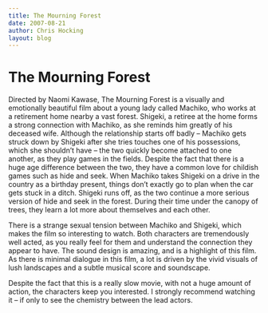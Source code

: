 ```yaml
---
title: The Mourning Forest
date: 2007-08-21
author: Chris Hocking
layout: blog
---
```

# The Mourning Forest

Directed by Naomi Kawase, The Mourning Forest is a visually and emotionally beautiful film about a young lady called Machiko, who works at a retirement home nearby a vast forest. Shigeki, a retiree at the home forms a strong connection with Machiko, as she reminds him greatly of his deceased wife. Although the relationship starts off badly – Machiko gets struck down by Shigeki after she tries touches one of his possessions, which she shouldn’t have – the two quickly become attached to one another, as they play games in the fields. Despite the fact that there is a huge age difference between the two, they have a common love for childish games such as hide and seek. When Machiko takes Shigeki on a drive in the country as a birthday present, things don’t exactly go to plan when the car gets stuck in a ditch. Shigeki runs off, as the two continue a more serious version of hide and seek in the forest. During their time under the canopy of trees, they learn a lot more about themselves and each other.

There is a strange sexual tension between Machiko and Shigeki, which makes the film so interesting to watch. Both characters are tremendously well acted, as you really feel for them and understand the connection they appear to have. The sound design is amazing, and is a highlight of this film. As there is minimal dialogue in this film, a lot is driven by the vivid visuals of lush landscapes and a subtle musical score and soundscape.

Despite the fact that this is a really slow movie, with not a huge amount of action, the characters keep you interested. I strongly recommend watching it – if only to see the chemistry between the lead actors.